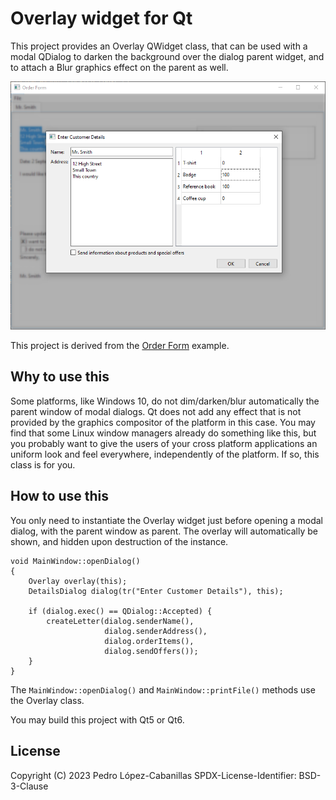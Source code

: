 ﻿# Overlay widget for Qt

This project provides an Overlay QWidget class, that can be used with a modal QDialog to darken the background over the dialog parent widget, and to attach a Blur graphics effect on the parent as well.

![Screenshot on Windows 10](screenshot_windows.png)

This project is derived from the [Order Form](https://doc.qt.io/qt-6/qtwidgets-richtext-orderform-example.html) example.

## Why to use this

Some platforms, like Windows 10, do not dim/darken/blur automatically the parent window of modal dialogs. Qt does not add any effect that is not provided by the graphics compositor of the platform in this case. You may find that some Linux window managers already do something like this, but you probably want to give the users of your cross platform applications an uniform look and feel everywhere, independently of the platform. If so, this class is for you.

## How to use this

You only need to instantiate the Overlay widget just before opening a modal dialog, with the parent window as parent. The overlay will automatically be shown, and hidden upon destruction of the instance.

    void MainWindow::openDialog()
    {
        Overlay overlay(this);
        DetailsDialog dialog(tr("Enter Customer Details"), this);
    
        if (dialog.exec() == QDialog::Accepted) {
            createLetter(dialog.senderName(),
                         dialog.senderAddress(),
                         dialog.orderItems(),
                         dialog.sendOffers());
        }
    }

The `MainWindow::openDialog()` and `MainWindow::printFile()` methods use the Overlay class.

You may build this project with Qt5 or Qt6.

## License

Copyright (C) 2023 Pedro López-Cabanillas
SPDX-License-Identifier: BSD-3-Clause
